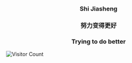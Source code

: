 <p align="center">
  <h3 align="center">Shi Jiasheng</h3>
  <h3 align="center">努力变得更好</h3>
  <h3 align="center">Trying to do better</h3>
</p>


![Visitor Count](https://profile-counter.glitch.me/shijiasheng/count.svg)
